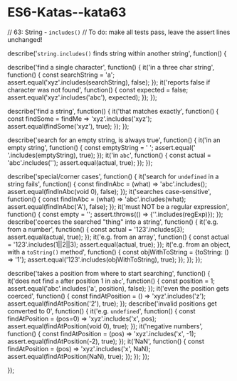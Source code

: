 # ES6-Katas--kata63

// 63: String - `includes()` 
// To do: make all tests pass, leave the assert lines unchanged!

describe('`string.includes()` finds string within another string', function() {

  describe('find a single character', function() {
    it('in a three char string', function() {
      const searchString = 'a';
      assert.equal('xyz'.includes(searchString), false);
    });
    it('reports false if character was not found', function() {
      const expected = false;
      assert.equal('xyz'.includes('abc'), expected);
    });
  });
  
  describe('find a string', function() {
    it('that matches exactly', function() {
      const findSome = findMe => 'xyz'.includes('xyz');
      assert.equal(findSome('xyz'), true);
    });
  });
  
  describe('search for an empty string, is always true', function() {
    it('in an empty string', function() {
      const emptyString = ' ';
      assert.equal(' '.includes(emptyString), true);
    });
    it('in `abc`', function() {
      const actual = 'abc'.includes('');
      assert.equal(actual, true);
    });
  });

  describe('special/corner cases', function() {
    it('search for `undefined` in a string fails', function() {
      const findInAbc = (what) => 'abc'.includes();
      assert.equal(findInAbc(void 0), false);
    });
    it('searches case-sensitive', function() {
      const findInAbc = (what) => 'abc'.includes(what);
      assert.equal(findInAbc('A'), false);
    });
    it('must NOT be a regular expression', function() {
      const empty = '';
      assert.throws(() => {''.includes(regExp)});
    });
    describe('coerces the searched "thing" into a string', function() {
      it('e.g. from a number', function() {
        const actual = '123'.includes(3);
        assert.equal(actual, true);
      });
      it('e.g. from an array', function() {
        const actual = '123'.includes(1||2||3);
        assert.equal(actual, true);
      });
      it('e.g. from an object, with a `toString()` method', function() {
        const objWithToString = {toString: () => '1'};
        assert.equal('123'.includes(objWithToString), true);
      });
    });
  });
  
  describe('takes a position from where to start searching', function() {
    it('does not find `a` after position 1 in `abc`', function() {
      const position = 1;
      assert.equal('abc'.includes('a', position), false);
    });
    it('even the position gets coerced', function() {
      const findAtPosition = () => 'xyz'.includes('z'); 
      assert.equal(findAtPosition('2'), true);
    });
    describe('invalid positions get converted to 0', function() {
      it('e.g. `undefined`', function() {
        const findAtPosition = (pos=0) => 'xyz'.includes('x', pos); 
        assert.equal(findAtPosition(void 0), true);
      });
      it('negative numbers', function() {
        const findAtPosition = (pos) => 'xyz'.includes('x', -1); 
        assert.equal(findAtPosition(-2), true);
      });
      it('NaN', function() {
        const findAtPosition = (pos) => 'xyz'.includes('x', NaN); 
        assert.equal(findAtPosition(NaN), true);
      });
    });
  });

});
